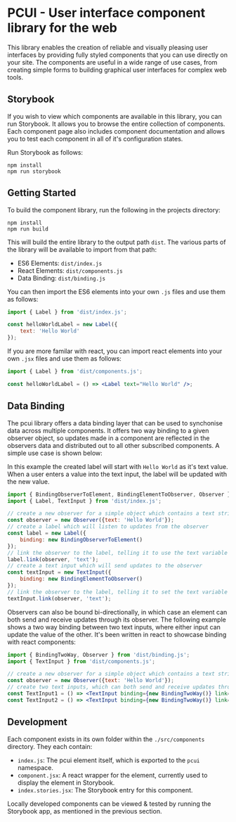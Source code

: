 # PCUI - User interface component library for the web

This library enables the creation of reliable and visually pleasing user interfaces by providing fully styled components that you can use directly on your site. The components are useful in a wide range of use cases, from creating simple forms to building graphical user interfaces for complex web tools.

## Storybook

If you wish to view which components are available in this library, you can run Storybook. It allows you to browse the entire collection of components. Each component page also includes component documentation and allows you to test each component in all of it's configuration states.

Run Storybook as follows:

```
npm install
npm run storybook
```

## Getting Started

To build the component library, run the following in the projects directory:

```
npm install
npm run build
```

This will build the entire library to the output path `dist`. The various parts of the library will be available to import from that path:

- ES6 Elements: `dist/index.js`
- React Elements: `dist/components.js`
- Data Binding: `dist/binding.js`

You can then import the ES6 elements into your own `.js` files and use them as follows:
```javascript
import { Label } from 'dist/index.js';

const helloWorldLabel = new Label({
    text: 'Hello World'
});
```

If you are more familar with react, you can import react elements into your own `.jsx` files and use them as follows:
```jsx
import { Label } from 'dist/components.js';

const helloWorldLabel = () => <Label text="Hello World" />;
```

## Data Binding

The pcui library offers a data binding layer that can be used to synchonise data across multiple components. It offers two way binding to a given observer object, so updates made in a component are reflected in the observers data and distributed out to all other subscribed components. A simple use case is shown below:

In this example the created label will start with `Hello World` as it's text value. When a user enters a value into the text input, the label will be updated with the new value. 
```javascript
import { BindingObserverToElement, BindingElementToObserver, Observer } from 'dist/binding.js';
import { Label, TextInput } from 'dist/index.js';

// create a new observer for a simple object which contains a text string
const observer = new Observer({text: 'Hello World'});
// create a label which will listen to updates from the observer
const label = new Label({
    binding: new BindingObserverToElement()
});
// link the observer to the label, telling it to use the text variable as its value
label.link(observer, 'text');
// create a text input which will send updates to the observer
const textInput = new TextInput({
    binding: new BindingElementToObserver()
});
// link the observer to the label, telling it to set the text variable on change
textInput.link(observer, 'text');
```

Observers can also be bound bi-directionally, in which case an element can both send and receive updates through its observer. The following example shows a two way binding between two text inputs, where either input can update the value of the other. It's been written in react to showcase binding with react components:
```jsx
import { BindingTwoWay, Observer } from 'dist/binding.js';
import { TextInput } from 'dist/components.js';

// create a new observer for a simple object which contains a text string
const observer = new Observer({text: 'Hello World'});
// create two text inputs, which can both send and receive updates through the linked observer
const TextInput1 = () => <TextInput binding={new BindingTwoWay()} link={{ observer, path: 'text'} />
const TextInput2 = () => <TextInput binding={new BindingTwoWay()} link={{ observer, path: 'text'} />
```

## Development

Each component exists in its own folder within the `./src/components` directory. They each contain:

- `index.js`: The pcui element itself, which is exported to the `pcui` namespace.
- `component.jsx`: A react wrapper for the element, currently used to display the element in Storybook.
- `index.stories.jsx`: The Storybook entry for this component.

Locally developed components can be viewed & tested by running the Storybook app, as mentioned in the previous section.